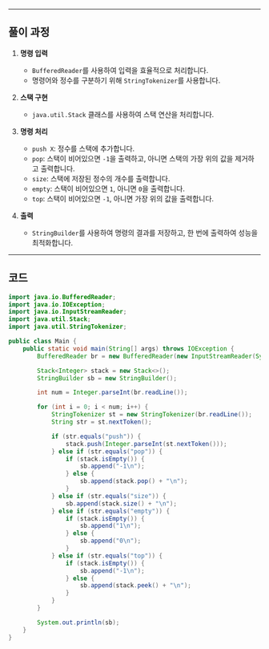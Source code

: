
---

## 풀이 과정

1. **명령 입력**
    - `BufferedReader`를 사용하여 입력을 효율적으로 처리합니다.
    - 명령어와 정수를 구분하기 위해 `StringTokenizer`를 사용합니다.

2. **스택 구현**
    - `java.util.Stack` 클래스를 사용하여 스택 연산을 처리합니다.

3. **명령 처리**
    - `push X`: 정수를 스택에 추가합니다.
    - `pop`: 스택이 비어있으면 `-1`을 출력하고, 아니면 스택의 가장 위의 값을 제거하고 출력합니다.
    - `size`: 스택에 저장된 정수의 개수를 출력합니다.
    - `empty`: 스택이 비어있으면 `1`, 아니면 `0`을 출력합니다.
    - `top`: 스택이 비어있으면 `-1`, 아니면 가장 위의 값을 출력합니다.

4. **출력**
    - `StringBuilder`를 사용하여 명령의 결과를 저장하고, 한 번에 출력하여 성능을 최적화합니다.

---

## 코드

```java
import java.io.BufferedReader;
import java.io.IOException;
import java.io.InputStreamReader;
import java.util.Stack;
import java.util.StringTokenizer;

public class Main {
    public static void main(String[] args) throws IOException {
        BufferedReader br = new BufferedReader(new InputStreamReader(System.in));

        Stack<Integer> stack = new Stack<>();
        StringBuilder sb = new StringBuilder();

        int num = Integer.parseInt(br.readLine());

        for (int i = 0; i < num; i++) {
            StringTokenizer st = new StringTokenizer(br.readLine());
            String str = st.nextToken();

            if (str.equals("push")) {
                stack.push(Integer.parseInt(st.nextToken()));
            } else if (str.equals("pop")) {
                if (stack.isEmpty()) {
                    sb.append("-1\n");
                } else {
                    sb.append(stack.pop() + "\n");
                }
            } else if (str.equals("size")) {
                sb.append(stack.size() + "\n");
            } else if (str.equals("empty")) {
                if (stack.isEmpty()) {
                    sb.append("1\n");
                } else {
                    sb.append("0\n");
                }
            } else if (str.equals("top")) {
                if (stack.isEmpty()) {
                    sb.append("-1\n");
                } else {
                    sb.append(stack.peek() + "\n");
                }
            }
        }

        System.out.println(sb);
    }
}
